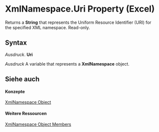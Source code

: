 
# XmlNamespace.Uri Property (Excel)

Returns a  **String** that represents the Uniform Resource Identifier (URI) for the specified XML namespace. Read-only.


## Syntax

 _Ausdruck_. **Uri**

 _Ausdruck_ A variable that represents a **XmlNamespace** object.


## Siehe auch


#### Konzepte


[XmlNamespace Object](4c39c739-b848-5fec-c354-9fa56daf1d5d.md)
#### Weitere Ressourcen


[XmlNamespace Object Members](http://msdn.microsoft.com/library/ffd8692c-b3ac-1842-166e-fa61da41d5e0%28Office.15%29.aspx)